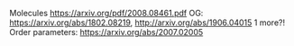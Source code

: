Molecules https://arxiv.org/pdf/2008.08461.pdf
OG: https://arxiv.org/abs/1802.08219, http://arxiv.org/abs/1906.04015 1 more?!
Order parameters: https://arxiv.org/abs/2007.02005

